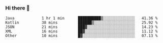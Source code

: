 ### Hi there 👋

<!--START_SECTION:waka-->

```text
Java            1 hr 1 min      ██████████▒░░░░░░░░░░░░░░   41.36 %
Kotlin          38 mins         ██████▒░░░░░░░░░░░░░░░░░░   25.92 %
JSON            21 mins         ███▓░░░░░░░░░░░░░░░░░░░░░   14.23 %
XML             16 mins         ██▓░░░░░░░░░░░░░░░░░░░░░░   11.12 %
Other           10 mins         █▓░░░░░░░░░░░░░░░░░░░░░░░   07.13 %
```

<!--END_SECTION:waka-->

<!--
**jerry-shao/jerry-shao** is a ✨ _special_ ✨ repository because its `README.md` (this file) appears on your GitHub profile.

Here are some ideas to get you started:

- 🔭 I’m currently working on ...
- 🌱 I’m currently learning ...
- 👯 I’m looking to collaborate on ...
- 🤔 I’m looking for help with ...
- 💬 Ask me about ...
- 📫 How to reach me: ...
- 😄 Pronouns: ...
- ⚡ Fun fact: ...
-->
